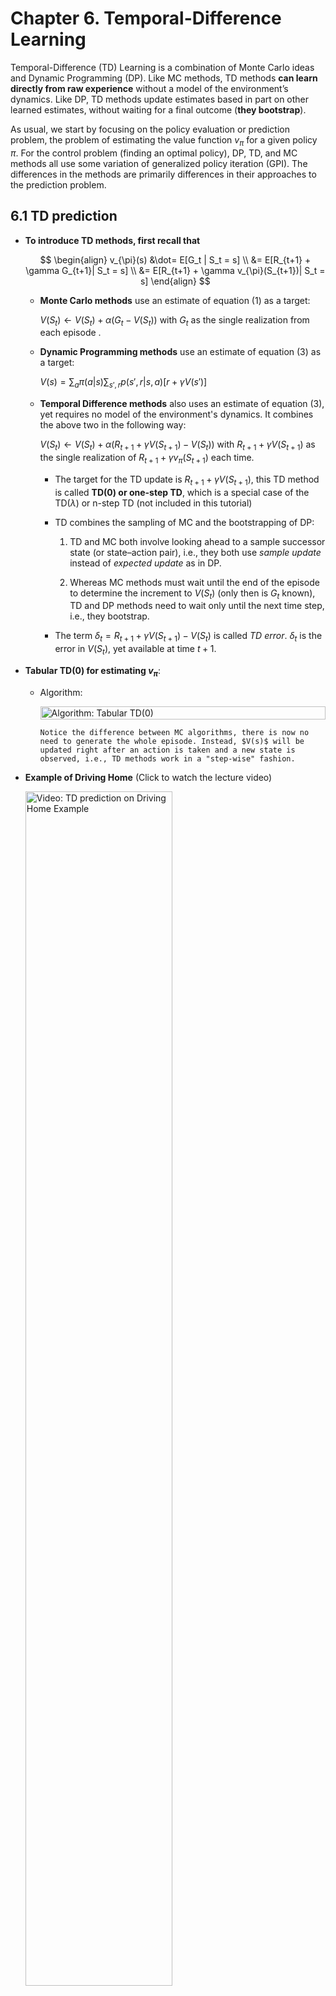 # Chapter 6. Temporal-Difference Learning

Temporal-Difference (TD) Learning is a combination of Monte Carlo ideas and Dynamic Programming (DP). Like MC methods, TD methods **can learn directly from raw experience** without a model of the environment’s dynamics. Like DP, TD methods update estimates based in part on other learned estimates, without waiting for a final outcome (**they bootstrap**).

As usual, we start by focusing on the policy evaluation or prediction problem, the problem of estimating the value function $v_\pi$ for a given policy $\pi$. For the control problem (finding an optimal policy), DP, TD, and MC methods all use some variation of generalized policy iteration (GPI). The differences in the methods are primarily differences in their approaches to the prediction problem.

## 6.1 TD prediction

- **To introduce TD methods, first recall that** 

	$$
		\begin{align}
		v_{\pi}(s) &\dot= E[G_t | S_t = s] \\
		&= E[R_{t+1} + \gamma G_{t+1}| S_t = s] \\
		&= E[R_{t+1} + \gamma v_{\pi}(S_{t+1})| S_t = s]
		\end{align}
	$$

	- **Monte Carlo methods** use an estimate of equation (1) as a target:

		$V(S_t) \leftarrow V(S_t) + \alpha (G_t - V(S_t))$ with $G_t$ as the single realization from each episode .

	- **Dynamic Programming methods** use an estimate of equation (3) as a target:

		$V(s) = \sum_a \pi(a|s) \sum_{s', r} p(s',r|s,a) [r + \gamma V(s')]$


	- **Temporal Difference methods** also uses an estimate of equation (3), yet requires no model of the environment's dynamics. It combines the above two in the following way:

		$V(S_t) \leftarrow V(S_t) + \alpha (R_{t+1} + \gamma V(S_{t+1}) - V(S_t))$ with $R_{t+1} + \gamma V(S_{t+1})$ as the single realization of $R_{t+1} + \gamma v_{\pi}(S_{t+1})$ each time. 
		- The target for the TD update is $R_{t+1} + \gamma V(S_{t+1})$, this TD method is called **TD(0) or one-step TD**, which is a special case of the TD($\lambda$) or n-step TD (not included in this tutorial)

		- TD combines the sampling of MC and the bootstrapping of DP: 
			1. TD and MC both involve looking ahead to a sample successor state (or state–action pair), i.e., they both use $\textit{sample update}$ instead of $\textit{expected update}$ as in DP.

			2. Whereas MC methods must wait until the end of the episode to determine the increment to $V(S_t)$ (only then is $G_t$ known), TD and DP methods need to wait only until the next time step, i.e., they bootstrap.

		- The term $\delta_t = R_{t+1} + \gamma V(S_{t+1}) - V(S_t)$ is called $\textit{TD error}$. $\delta_t$ is the error in $V(S_t)$, yet available at time $t+1$.

- **Tabular TD(0) for estimating $v_\pi$**:

	- Algorithm:

		<div style="display: flex; justify-content: center;">
    	<img src="../_static/img/chapter6/algo_tabular_td.png" alt="Algorithm: Tabular TD(0)" style="width: 100%;;">
    	</div>

	
		```{note}
		Notice the difference between MC algorithms, there is now no need to generate the whole episode. Instead, $V(s)$ will be updated right after an action is taken and a new state is observed, i.e., TD methods work in a "step-wise" fashion.
		```

- **Example of Driving Home** (Click to watch the lecture video)

	<a href="https://www.coursera.org/learn/sample-based-learning-methods/lecture/9Dxlq/the-advantages-of-temporal-difference-learning">
	<img src="../_static/img/chapter6/driving_home.png" alt="Video: TD prediction on Driving Home Example" style="width:70%;">
	</a>

- **Advantages of TD prediction**:

	- Over dynamic programming: TD methods do not need a model of the environment. Over Monte Carlo: TD methods are naturally implemented in an online, fully incremental fashion, i.e., they do not require waiting until the end of an episode.

	- For any fixed policy $\pi$, TD(0) has been proved to converge to $v_\pi$. For details, refer to the book chapter 6.2, we skip the proof in this tutorial.

	- In practice, TD methods have usually been found to  converge faster than constant-$\alpha$ MC methods on stochastic tasks. A demonstrative example is given in the following video:

		<a href="https://www.coursera.org/learn/sample-based-learning-methods/lecture/CEzFc/comparing-td-and-monte-carlo">
		<img src="../_static/img/chapter6/random_walk.png" alt="Video: Comparing TD and MC" style="width:70%;">
		</a>			

## 6.2 TD Control

### 6.2.1 Sarsa: On-policy TD Control

- **Background for Sarsa**:
	- Since TD methods deal with tasks where there is no model of environment available, it is natural to estimate $Q_\pi(s,a)$ instead of $V_\pi(s)$. Similar to [section 6.1](#61-td-prediction), the **update rule for Sarsa** is: 

		$$Q(S_t, A_t) \leftarrow Q(S_t, A_t) + \alpha [R_{t+1} + \gamma Q(S_{t+1}, A_{t+1}) - Q(S_t, A_t)]$$
		
		with $Q(S_t, A_t)=0$ if $S_t$ is the terminal state.

	- **Naming of Sarsa**: the above update rule uses every element of the quintuple of events, ($S_t,A_t,R_{t+1},S_{t+1},A_{t+1}$), that make up a transition from one state–action pair to the next. This quintuple gives rise to the name Sarsa (**S**tate, **A**ction, **R**eward, **S**tate, **A**ction)

	- Similar to any other on-policy methods, we continually estimate $q_\pi$ for the behavior policy $\pi$, and at the same time change $\pi$ toward greediness with respect to $q_\pi$ (pattern of generalized policy iteration (GPI)). 

- **Sarsa (on-policy TD control) for estimating $Q \approx q_{\star}$**

	<div style="display: flex; justify-content: center;">
	<img src="../_static/img/chapter6/algo_sarsa.png" alt="Algorithm: SARSA" style="width: 100%;;">
	</div>


	```{note}
	- **There is no need to initialize a policy $\pi$ in the beginning**, the action can be derived directly from a given policy with $Q(s,a), \text{ for all } s \in S, a \in A(s)$ available.

	- While deriving the next action, make sure to use a soft-policy to ensure exploration.

	- Notice that after transition to the state $S'$, you still need to take another action $A'$ to be able to update $Q(S,A)$.

	- Sarsa converges with probability 1 to an optimal policy and action-value function as long as all state–action pairs are visited an infinite number of times and the policy converges in the limit to the greedy policy (which can be arranged, for example, with $\epsilon$-greedy policies by setting $\epsilon = 1/t$).
	```
	
- **Example: Sarsa in the Windy Gridworld**

	<a href="https://www.coursera.org/learn/sample-based-learning-methods/lecture/RZeRQ/sarsa-in-the-windy-grid-world">
	<img src="../_static/img/chapter6/windy_gridworld.png" alt="Video: Sarsa in the Windy Gridworld" style="width:70%;">
	</a>

	- Notice that the first few episodes take a couple thousand steps to complete. The curve gradually gets steeper indicating that episodes are completed more quickly.

	- Notice the episode completion rate stops increasing. This means the agent's policy hovers around the optimal policy and won't be exactly optimal, because of exploration.


### 6.2.2 Q-learning: Off-policy TD Control

- **Background for Q-learning**:

	- The update rule for Q-learning is: 

		$$Q(S_t, A_t) \leftarrow Q(S_t, A_t) + \alpha [R_{t+1} + \gamma \max_a Q(S_{t+1}, a) - Q(S_t, A_t)]$$

	- This way of directly approximating $q_\star$ dramatically simplifies the analysis of the algorithm and enabled early convergence proofs. All that is required for correct convergence is that all pairs continue to be updated (exploration).

- **$Q$-learning (off-policy TD control) for estimating $\pi \approx \pi_{\star}$**

	<div style="display: flex; justify-content: center;">
	<img src="../_static/img/chapter6/algo_q_learning.png" alt="Algorithm: Q-Learning" style="width: 100%;;">
	</div>


	```{note}
	- **Different from Sarsa, at target state $S'$, Q-learning chooses the greedy action that maximizes $Q(S', a)$ directly**, but not according to a policy derived from $Q$ (although, the derived policy from $Q$ can also be the greedy policy, if so, the update rules of Sarsa and Q-learning are identical).

	- **Q-learning is off-policy, but why?** Consider the derived policy from current $Q$ as the $\textit{behavior policy}$, which can be e.g., $\epsilon$-greedy. but the $\textit{target policy}$ for Q-learning is actually the greedy policy according to the $max$ term in the update rule from above (actions are chosen according to $\epsilon$-greedy, updates are made according to the greedy policy). Readers of interest about why exactly Q-learning is off-policy can further refer to this [lecture video.](https://www.coursera.org/learn/sample-based-learning-methods/lecture/1OikH/how-is-q-learning-off-policy) 
	```
		
- **Example: Q-learning in the Windy Gridworld**

	<a href="https://www.coursera.org/learn/sample-based-learning-methods/lecture/BZbSy/q-learning-in-the-windy-grid-world">
	<img src="../_static/img/chapter6/q_learning_windy_gridworld.png" alt="Video: Sarsa in the Windy Gridworld" style="width:70%;">
	</a>

	- In the beginning, the two algorithms learn at a similar pace. Towards the end, Q-Learning seems to learn a better final policy. 

	- When we decrease the step-size $\alpha$, Sarsa learns the same final policy as Q-Learning, but more slowly. This experiment highlights the impact of parameter choices in reinforcement learning. $\alpha$, $\epsilon$, initial values, and the length of the experiment can all influence the final result.

- **Example of Cliff Walking - Another comparison between Sarsa and Q-learning**

	<img src="../_static/img/chapter6/cliff_walking.png" alt="Video: Sarsa in the Windy Gridworld" style="width:95%;">

	- **Description**:

		- States and goal: the agent start at state $S$ on the lower left and tries to reach the goal G on the lower right.

		- Actions: up, down, right, and left.

		- Reward: $-1$ on all transitions except those into the region marked "The Cliff", which incurs a reward of $-100$.

	- **Performance comparison**:

		- Q-learning (red): learns values for the optimal policy, that which travels right along the edge of the cliff. But this results in its occasionally falling off the cliff because of the $\epsilon$-greedy action selection.

		- Sarsa (blue): learns the longer but safer path through the upper part of the grid.

		- Although Q-learning actually learns the values of the optimal policy, **its online performance is worse than that of Sarsa, which learns the roundabout policy**. Of course, if $\epsilon$ were gradually reduced, then **both methods would asymptotically converge to the optimal policy.**

### 6.2.3 Expected Sarsa

- **Background for expected Sarsa**:

	- update rule: 

	$$
		\begin{align*}
		Q(S_t, A_t) \leftarrow Q(S_t, A_t) + \alpha [R_{t+1} + \gamma E_{\pi}[Q(S_{t+1}, A_{t+1})|S_{t+1})] - Q(S_t, A_t)] \\
		\leftarrow Q(S_t, A_t) + \alpha [R_{t+1} + \gamma \sum_{a}\pi(a|S_{t+1}) Q(S_{t+1}, a) - Q(S_t, A_t)]
		\end{align*}
	$$

	- Given the next state, $S_{t+1}$, this update moves deterministically in the same direction as Sarsa moves in expectation, and accordingly it is called Expected Sarsa.
	- Expected Sarsa is more complex computationally than Sarsa but, in return, it eliminates the variance due to the random selection of $A_{t+1}$. Given the same amount of experience we might expect it to perform slightly better than Sarsa.

- **Expected Sarsa for estimating $\pi \approx \pi_{\star}$**

	```{todo}
	Turn expected Sarsa algo into book-similar image
	```

	- Algorithm parameter: step size $\alpha \in (0,1], \epsilon > 0$
	- Initialize $Q(s,a)$, for all $s \in S^+, a \in A(s)$
	- Loop for each episode:
		- Initialize $S$
		- Loop for each step of episode:
			- Choose $A$ from $S$ using policy derived from $Q$ (e.g., $\epsilon$-greedy)
			- Take action $A$, observe $R, S'$
			- $Q(S, A) \leftarrow Q(S, A) + \alpha [R + \gamma \sum_{a}\pi(a|S') Q(S', a) - Q(S, A)]$
			- $S \leftarrow S'$
		- until $S$ is terminal

	```{note}
	- The algorithm is just like Q-learning except that instead of using the maximum over next state-action pairs it uses the expected value, taking into account how likely each action is under the current policy.

	- The fun part about Expected Sarsa is that **it can be both on- and off-policy**. The above algorithm is an on-policy setting, but in general expected sarsa might use a policy different from the target policy $\pi$ to generate behavior, in which case it becomes an off-policy algorithm. 
		- For example, suppose $\pi$ is the greedy policy while behavior is more exploratory; then Expected Sarsa is then exactly Q-learning. 
			
		- In the above sense Expected Sarsa subsumes and generalizes Q-learning while reliably improving over Sarsa. **Except for the small additional computational cost, Expected Sarsa may completely dominate both of the other more-well-known TD control algorithms.**
	```
		
- **Comparison on Cliff Walking example**:

	The figure below shows the interim and asymptotic performance of the three TD control methods on the cliff-walking task as a function of $\alpha$.

	- All three algorithms use $\epsilon$-greedy policy with $\epsilon$=0.1

	- Asymptotic performance is an average over 100,000 episodes, then averaged over 10 runs.

	- Interim performance is an average over the first 100 episodes, then averaged over 50,000 runs.

		<img src="../_static/img/chapter6/comparison_cliff_walking.png" alt="Comparison of three TD control methods on cliff walking task" style="width: 60%;">
    
	Expected Sarsa retains the significant advantage of Sarsa over Q-learning on this problem. In cliff walking the state transitions are all deterministic and all randomness comes from the policy. In such cases, Expected Sarsa can safely set $\alpha$ = 1 without suffering any degradation of asymptotic performance, whereas Sarsa can only perform well in the long run at a small value of $\alpha$, at which short-term performance is poor.

## 6.3 Summary

The methods presented in this chapter are today the most widely used reinforcement learning methods. This is probably due to their great simplicity: they can be applied online, with a minimal amount of computation, to experience generated from interaction with an environment; they can be expressed nearly completely by single equations that can be implemented with small computer programs.

The special cases of TD methods introduced in the present chapter should rightly be called $\textit{one-step, tabular, model-free}$ TD methods. In the next chapter we extend them to the form that include a model of the environment. But for now, a quick summary: 

- **Mindmap of where we are now**

	<img src="../_static/img/chapter6/chapter6_mindmap.png" alt="Mindmap" style="width:100%;">

- **Key Takeaways**

	- **TD Prediction (TD(0))**

		- Updates value estimates after each step:  

			$$V(S_t) ← V(S_t) + α (R_{t+1} + γ V(S_{t+1}) - V(S_t))$$
		- TD error ($δ_t$) measures the difference between predicted and updated values.
		- Advantages: No model needed, incremental updates, faster convergence than MC.

	- **TD Control Methods**

		- Sarsa (on-policy): Updates based on the current policy. Safer, but may not find the most optimal paths.  

		$$Q(S_t, A_t) ← Q(S_t, A_t) + α [R_{t+1} + γ Q(S_{t+1}, A_{t+1}) - Q(S_t, A_t)]$$

		- Q-learning (off-policy): Updates using the maximum possible future reward. Learns optimal policies but can be riskier during exploration.  

		$$Q(S_t, A_t) ← Q(S_t, A_t) + α [R_{t+1} + γ max_a Q(S_{t+1}, a) - Q(S_t, A_t)]$$

		- Expected Sarsa: Uses expected future rewards, reducing variance and improving stability. 
		 
		$$Q(S_t, A_t) ← Q(S_t, A_t) + α [R_{t+1} + γ Σ_a π(a|S_{t+1}) Q(S_{t+1}, a) - Q(S_t, A_t)]$$

	- **Comparisons**

		- Sarsa learns conservative policies, good for risky environments.

		- Q-learning finds optimal policies but can perform poorly online due to risky exploration.
		
		- Expected Sarsa balances both, offering stable performance with minimal extra computation.

	- **Convergence**: All methods converge to optimal policies if exploration is sufficient, and learning rates are properly set.

- **Extra lecture video (optional)**: [Rich Sutton: The Importance of TD Learning](https://www.coursera.org/learn/sample-based-learning-methods/lecture/MgFyz/rich-sutton-the-importance-of-td-learning)